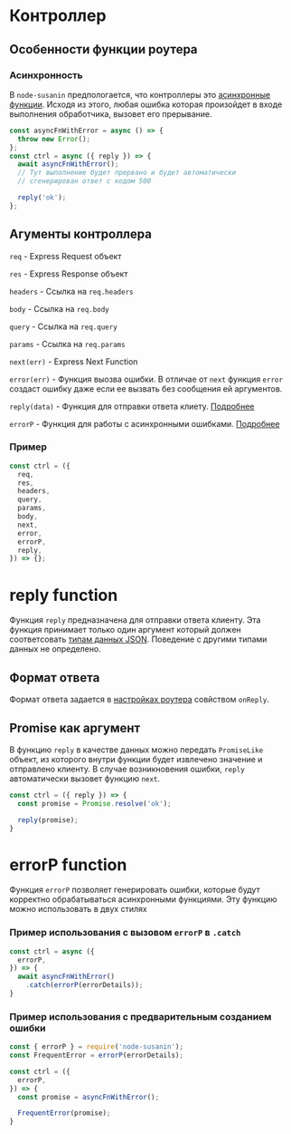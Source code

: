 # Контроллер

## Особенности функции роутера
### Асинхронность
В `node-susanin` предпологается, что контроллеры это [асинхронные функции](https://developer.mozilla.org/en-US/docs/Web/JavaScript/Reference/Statements/async_function). Исходя из этого, любая ошибка которая произойдет в входе выполнения обработчика, вызовет его прерывание.

```javascript
const asyncFnWithError = async () => {
  throw new Error();
};
const ctrl = async ({ reply }) => {
  await asyncFnWithError();
  // Тут выполнение будет прервано и будет автоматически 
  // сгенерирован ответ с кодом 500

  reply('ok');
};
``` 

## Агументы контроллера

`req` - Express Request объект

`res` - Express Response объект

`headers` - Ссылка на `req.headers`

`body` - Ссылка на `req.body`

`query` - Ссылка на `req.query`

`params` - Ссылка на `req.params`

`next(err)` - Express Next Function

`error(err)` - Функция выозва ошибки.
В отличае от `next` функция `error` создаст ошибку даже если ее вызвать без сообщения ей аргументов.

`reply(data)` - Функция для отправки ответа клиету. [Подробнее](#reply-function)

`errorP` - Функция для работы с асинхронными ошибками. [Подробнее](#errorp-function)

### Пример
```javascript
const ctrl = ({
  req,
  res,
  headers,
  query,
  params,
  body,
  next,
  error,
  errorP,
  reply,
}) => {};
```


# reply function
Функция `reply` предназначена для отправки ответа клиенту. Эта функция принимает только один аргумент который должен соответсовать [типам данных JSON](https://www.w3schools.com/js/js_json_datatypes.asp). Поведение с другими типами данных не определено.

## Формат ответа
Формат ответа задается в [настройках роутера]() совйством `onReply`.

## Promise как аргумент
В функцию `reply` в качестве данных можно передать `PromiseLike` объект, из которого внутри функции будет извлечено значение и отправлено клиенту. В случае возникновения ошибки, `reply` автоматически вызовет функцию `next`.

```javascript
const ctrl = ({ reply }) => {
  const promise = Promise.resolve('ok');

  reply(promise);
}
```

# errorP function
Функция `errorP` позволяет генерировать ошибки, которые будут корректно обрабатываться асинхронными функциями. Эту функцию можно использовать в двух стилях

### Пример использования с вызовом `errorP` в `.catch`
```javascript
const ctrl = async ({
  errorP,
}) => {
  await asyncFnWithError()
    .catch(errorP(errorDetails));
}
```

### Пример использования с предварительным созданием ошибки
```javascript
const { errorP } = require('node-susanin');
const FrequentError = errorP(errorDetails);

const ctrl = ({
  errorP,
}) => {
  const promise = asyncFnWithError();

  FrequentError(promise);
}
```
